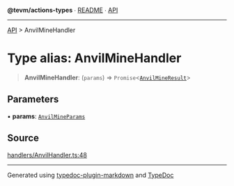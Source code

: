 **@tevm/actions-types** ∙ [README](../README.md) ∙ [API](../API.md)

***

[API](../API.md) > AnvilMineHandler

# Type alias: AnvilMineHandler

> **AnvilMineHandler**: (`params`) => `Promise`\<[`AnvilMineResult`](AnvilMineResult.md)\>

## Parameters

▪ **params**: [`AnvilMineParams`](AnvilMineParams.md)

## Source

[handlers/AnvilHandler.ts:48](https://github.com/evmts/tevm-monorepo/blob/main/packages/actions-types/src/handlers/AnvilHandler.ts#L48)

***
Generated using [typedoc-plugin-markdown](https://www.npmjs.com/package/typedoc-plugin-markdown) and [TypeDoc](https://typedoc.org/)

